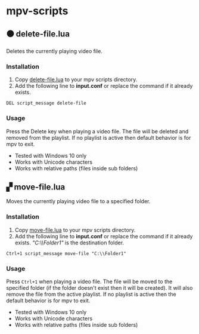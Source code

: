 
# mpv-scripts
## ⚫ delete-file.lua
Deletes the currently playing video file.
### Installation
1. Copy [delete-file.lua](delete-file.lua) to your mpv scripts directory.
2. Add the following line to **input.conf** or replace the command if it already exists.
```
DEL script_message delete-file
```
### Usage
Press the Delete key when playing a video file. The file will be deleted and removed from the playlist. If no playlist is active then default behavior is for mpv to exit.
* Tested with Windows 10 only
* Works with Unicode characters
* Works with relative paths (files inside sub folders)

## ▞  move-file.lua
Moves the currently playing video file to a specified folder.
### Installation
1. Copy [move-file.lua](move-file.lua) to your mpv scripts directory.
2. Add the following line to **input.conf** or replace the command if it already exists. *"C:\\\Folder1"* is the destination folder.
```
Ctrl+1 script_message move-file "C:\\Folder1"
```
### Usage
Press ```Ctrl+1``` when playing a video file. The file will be moved to the specified folder (if the folder doesn't exist then it will be created). It will also remove the file from the active playlist. If no playlist is active then the default behavior is for mpv to exit.
* Tested with Windows 10 only
* Works with Unicode characters
* Works with relative paths (files inside sub folders)  
